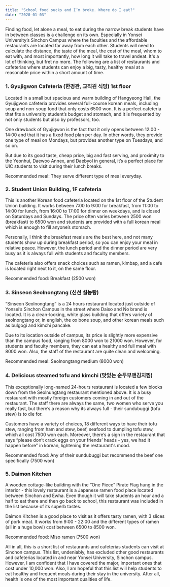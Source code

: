 ```yaml
---
title: "School food sucks and I’m broke. Where do I eat?"
date: "2020-01-03"
---
```


Finding food, let alone a meal, to eat during the narrow break students have in between classes is a challenge on its own. Especially in Yonsei University’s Sinchon Campus where the faculties and the affordable restaurants are located far away from each other. Students will need to calculate the distance, the taste of the meal, the cost of the meal, whom to eat with, and most importantly, how long it will take to travel andeat. It's a lot of thinking, but fret no more. The following are a list of restaurants and cafeterias where students can enjoy a big, tasty, healthy meal at a reasonable price within a short amount of time.

### 1\. Gyujigwon Cafeteria (한경관, 교직원 식당) 1st floor

Located in a small but spacious and warm building of Hangyeong Hall, the Gyujigwon cafeteria provides several full-course korean meals, including soup and non-soup food that only costs 6500 won. It is a perfect cafeteria that fits a university student’s budget and stomach, and it is frequented by not only students but also by professors, too. 

One drawback of Gyujigwon is the fact that it only opens between 12:00 - 14:00 and that it has a fixed food plan per day. In other words, they provide one type of meal on Mondays, but provides another type on Tuesdays, and so on. 

But due to its good taste, cheap price, big and fast serving, and proximity to the Yeonhui, Daewoo Annex, and Daebyol in general, it’s a perfect place for UIC students to visit during their lunch breaks. 

Recommended meal: They serve different type of meal everyday.

### 2\. Student Union Building, 1F cafeteria

This is another Korean food cafeteria located on the 1st floor of the Student Union building. It works between 7:00 to 9:00 for breakfast, from 11:00 to 14:00 for lunch, from 16:00 to 17:00 for dinner on weekdays, and is closed on Saturdays and Sundays. The price often varies between 2500 won (breakfast) to 6500 won and students are provided with a full korean meal which is enough to fill anyone’s stomach.

Personally, I think the breakfast meals are the best here, and not many students show up during breakfast period, so you can enjoy your meal in relative peace. However, the lunch period and the dinner period are very busy as it is always full with students and faculty members.

The cafeteria also offers snack choices such as ramen, kimbap, and a cafe is located right next to it, on the same floor. 

Recommended food: Breakfast (2500 won)

### 3\. Sinseon Seolnongtang (신선 설농탕)

“Sinseon Seolnongtang” is a 24 hours restaurant located just outside of Yonsei’s Sinchon Campus in the street where Daiso and No brand is located. It is a clean-looking, white glass building that offers variety of seolnongtang or, in english, the ox bone soup, and other korean meals such as bulgogi and kimchi pancake.

Due to its location outside of campus, its price is slightly more expensive than the campus food, ranging from 8000 won to 21000 won. However, for students and faculty members, they can eat a healthy and full meal with 8000 won. Also, the staff of the restaurant are quite clean and welcoming. 

Recommended meal: Seolnongtang medium (8000 won)

### 4\. Delicious steamed tofu and kimchi (맛있는 순두부앤김치찜)

This exceptionally long-named 24-hours restaurant is located a few blocks down from the Seolnungtang restaurant mentioned above. It is a busy restaurant with mostly foreign customers coming in and out of the restaurant. The staff there are always the same, two women who serve you really fast, but there’s a reason why its always full - their sundubuggi (tofu stew) is to die for.

Customers have a variety of choices, 18 different ways to have their tofu stew, ranging from ham and stew, beef, seafood to dumpling tofu stew, which all cost 7500 won each. Moreover, there’s a sign in the restaurant that says “please don’t crack eggs on your friends’ heads - yes, we had it happen before” in korean, lightening the restaurant's mood. 

Recommended food: Any of their sundubuggi but recommend the beef one specifically (7500 won)

### 5\. Daimon Kitchen

A wooden cottage-like building with the “One Piece” Pirate Flag hung in the interior - this lovely restaurant is a Japanese ramen food place located between Sinchon and Ewha. Even though it will take students an hour and a half to eat there and then go back to school, this restaurant was included in the list because of its superb tastes.

Daimon Kitchen is a good place to visit as it offers tasty ramen, with 3 slices of pork meat. It works from 9:00 - 22:00 and the different types of ramen (all in a huge bowl) cost between 6500 to 8500 won. 

Recommended food: Miso ramen (7500 won)

All in all, this is a short list of restaurants and cafeterias students can visit at Sinchon campus. This list, undeniably, has excluded other good restaurants and cafeterias located in and near Yonsei University, Sinchon campus. However, I am confident that I have covered the major, important ones that cost under 10,000 won. Also, I am hopeful that this list will help students to eat healthy and frequent meals during their stay in the university. After all, health is one of the most important qualities of life.

